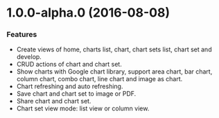 <a name="1.0.0-alpha.0"></a>
# 1.0.0-alpha.0 (2016-08-08)


### Features

* Create views of home, charts list, chart, chart sets list, chart set and develop.
* CRUD actions of chart and chart set.
* Show charts with Google chart library, support area chart, bar chart, column chart, combo chart, line chart and image as chart.
* Chart refreshing and auto refreshing.
* Save chart and chart set to image or PDF.
* Share chart and chart set.
* Chart set view mode: list view or column view.
